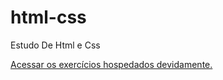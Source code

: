 # html-css
 Estudo De Html e Css

 <a href="https://matheusrochap.github.io/html-css/exerc%C3%ADcios/ex001/index.html" target="_blank" rel="author">Acessar os exercícios hospedados devidamente.</a>